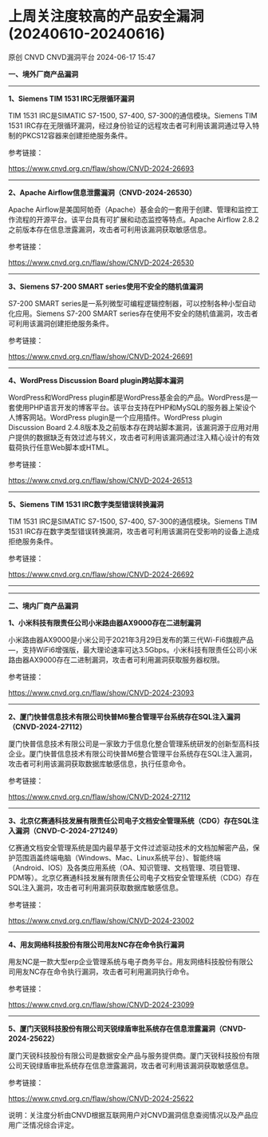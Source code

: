 #  上周关注度较高的产品安全漏洞(20240610-20240616)   
原创 CNVD  CNVD漏洞平台   2024-06-17 15:47  
  
**一、境外厂商产品漏洞**  
****  
  
**1、Siemens TIM 1531 IRC无限循环漏洞**  
  
TIM 1531 IRC是SIMATIC S7-1500, S7-400, S7-300的通信模块。Siemens TIM 1531 IRC存在无限循环漏洞，经过身份验证的远程攻击者可利用该漏洞通过导入特制的PKCS12容器来创建拒绝服务条件。  
  
参考链接：  
  
https://www.cnvd.org.cn/flaw/show/CNVD-2024-26693  
****  
  
**2、Apache Airflow信息泄露漏洞（CNVD-2024-26530）**  
  
Apache Airflow是美国阿帕奇（Apache）基金会的一套用于创建、管理和监控工作流程的开源平台。该平台具有可扩展和动态监控等特点。Apache Airflow 2.8.2之前版本存在信息泄露漏洞，攻击者可利用该漏洞获取敏感信息。  
  
参考链接：  
  
https://www.cnvd.org.cn/flaw/show/CNVD-2024-26530  
****  
  
**3、Siemens S7-200 SMART series使用不安全的随机值漏洞**  
  
S7-200 SMART series是一系列微型可编程逻辑控制器，可以控制各种小型自动化应用。Siemens S7-200 SMART series存在使用不安全的随机值漏洞，攻击者可利用该漏洞创建拒绝服务条件。  
  
参考链接：  
  
https://www.cnvd.org.cn/flaw/show/CNVD-2024-26691  
****  
  
**4、WordPress Discussion Board plugin跨站脚本漏洞**  
  
WordPress和WordPress plugin都是WordPress基金会的产品。WordPress是一套使用PHP语言开发的博客平台。该平台支持在PHP和MySQL的服务器上架设个人博客网站。WordPress plugin是一个应用插件。WordPress plugin Discussion Board 2.4.8版本及之前版本存在跨站脚本漏洞，该漏洞源于应用对用户提供的数据缺乏有效过滤与转义，攻击者可利用该漏洞通过注入精心设计的有效载荷执行任意Web脚本或HTML。  
  
参考链接：  
  
https://www.cnvd.org.cn/flaw/show/CNVD-2024-26513  
****  
  
**5、Siemens TIM 1531 IRC数字类型错误转换漏洞**  
  
TIM 1531 IRC是SIMATIC S7-1500, S7-400, S7-300的通信模块。Siemens TIM 1531 IRC存在数字类型错误转换漏洞，攻击者可利用该漏洞在受影响的设备上造成拒绝服务条件。  
  
参考链接：  
  
https://www.cnvd.org.cn/flaw/show/CNVD-2024-26692  
****  
  
****  
**二、境内厂商产品漏洞**  
  
**1、小米科技有限责任公司小米路由器AX9000存在二进制漏洞**  
  
小米路由器AX9000是小米公司于2021年3月29日发布的第三代Wi-Fi6旗舰产品—，支持WiFi6增强版，最大理论速率可达3.5Gbps。小米科技有限责任公司小米路由器AX9000存在二进制漏洞，攻击者可利用漏洞获取服务器权限。  
  
参考链接：  
  
https://www.cnvd.org.cn/flaw/show/CNVD-2024-23093  
****  
  
**2、厦门快普信息技术有限公司快普M6整合管理平台系统存在SQL注入漏洞（CNVD-2024-27112）**  
  
厦门快普信息技术有限公司是一家致力于信息化整合管理系统研发的创新型高科技企业。厦门快普信息技术有限公司快普M6整合管理平台系统存在SQL注入漏洞，攻击者可利用该漏洞获取数据库敏感信息，执行任意命令。  
  
参考链接：  
  
https://www.cnvd.org.cn/flaw/show/CNVD-2024-27112  
****  
  
**3、北京亿赛通科技发展有限责任公司电子文档安全管理系统（CDG）存在SQL注入漏洞（CNVD-C-2024-271249）**  
  
亿赛通文档安全管理系统是国内最早基于文件过滤驱动技术的文档加解密产品，保护范围涵盖终端电脑（Windows、Mac、Linux系统平台）、智能终端（Android、IOS）及各类应用系统（OA、知识管理、文档管理、项目管理、PDM等）。北京亿赛通科技发展有限责任公司电子文档安全管理系统（CDG）存在SQL注入漏洞，攻击者可利用漏洞获取数据库敏感信息。  
  
参考链接：  
  
https://www.cnvd.org.cn/flaw/show/CNVD-2024-23002  
****  
  
**4、用友网络科技股份有限公司用友NC存在命令执行漏洞**  
  
用友NC是一款大型erp企业管理系统与电子商务平台。用友网络科技股份有限公司用友NC存在命令执行漏洞，攻击者可利用漏洞执行命令。  
  
参考链接：  
  
https://www.cnvd.org.cn/flaw/show/CNVD-2024-23099  
****  
  
**5、厦门天锐科技股份有限公司天锐绿盾审批系统存在信息泄露漏洞（CNVD-2024-25622）**  
  
厦门天锐科技股份有限公司是数据安全产品与服务提供商。厦门天锐科技股份有限公司天锐绿盾审批系统存在信息泄露漏洞，攻击者可利用该漏洞获取敏感信息。  
  
参考链接：  
  
https://www.cnvd.org.cn/flaw/show/CNVD-2024-25622  
  
说明：关注度分析由CNVD根据互联网用户对CNVD漏洞信息查阅情况以及产品应用广泛情况综合评定。  
  
